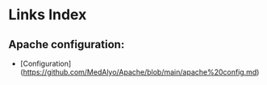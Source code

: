 # Links Index

## Apache configuration:

-  [Configuration] (https://github.com/MedAlyo/Apache/blob/main/apache%20config.md)
